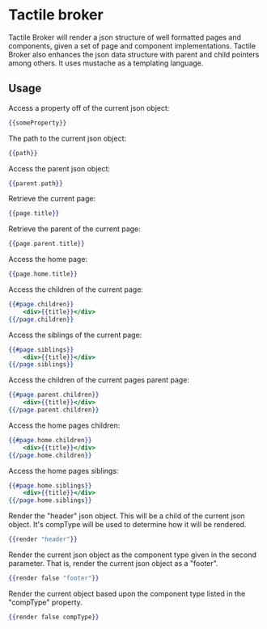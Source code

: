 # Tactile broker

Tactile Broker will render a json structure of well formatted pages and components, given a set of page and component implementations. Tactile Broker also enhances the json data structure with parent and child pointers among others. It uses mustache as a templating language.

## Usage

Access a property off of the current json object:
```mustache
{{someProperty}}
```

The path to the current json object:
```mustache
{{path}}
```

Access the parent json object:
```mustache
{{parent.path}}
```

Retrieve the current page:
```mustache
{{page.title}}
```

Retrieve the parent of the current page:
```mustache
{{page.parent.title}}
```

Access the home page:
```mustache
{{page.home.title}}
```

Access the children of the current page:
```mustache
{{#page.children}}
    <div>{{title}}</div>
{{/page.children}}
```

Access the siblings of the current page:
```mustache
{{#page.siblings}}
    <div>{{title}}</div>
{{/page.siblings}}
```

Access the children of the current pages parent page:
```mustache
{{#page.parent.children}}
    <div>{{title}}</div>
{{/page.parent.children}}
```

Access the home pages children:
```mustache
{{#page.home.children}}
    <div>{{title}}</div>
{{/page.home.children}}
```

Access the home pages siblings:
```mustache
{{#page.home.siblings}}
    <div>{{title}}</div>
{{/page.home.siblings}}
```

Render the "header" json object. This will be a child of the current json object.
It's compType will be used to determine how it will be rendered.
```mustache
{{render "header"}}
```

Render the current json object as the component type given in the second parameter. That is, render the current json object as a "footer".
```mustache
{{render false "footer"}}
```

Render the current object based upon the component type listed in the "compType" property.
```mustache
{{render false compType}}
```
